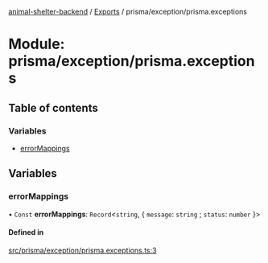 [animal-shelter-backend](../README.md) / [Exports](../modules.md) / prisma/exception/prisma.exceptions

# Module: prisma/exception/prisma.exceptions

## Table of contents

### Variables

- [errorMappings](prisma_exception_prisma_exceptions.md#errormappings)

## Variables

### errorMappings

• `Const` **errorMappings**: `Record`\<`string`, \{ `message`: `string` ; `status`: `number`  }\>

#### Defined in

[src/prisma/exception/prisma.exceptions.ts:3](https://github.com/B4LiN7/animal-shelter-backend/blob/433cf0c1c0d87c638e9f68cdba4d5975f6f24447/src/prisma/exception/prisma.exceptions.ts#L3)
